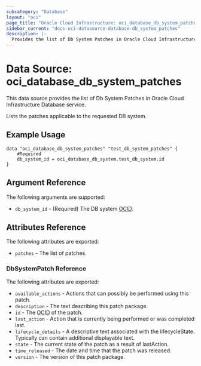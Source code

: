 ```yaml
---
subcategory: "Database"
layout: "oci"
page_title: "Oracle Cloud Infrastructure: oci_database_db_system_patches"
sidebar_current: "docs-oci-datasource-database-db_system_patches"
description: |-
  Provides the list of Db System Patches in Oracle Cloud Infrastructure Database service
---
```


# Data Source: oci_database_db_system_patches
This data source provides the list of Db System Patches in Oracle Cloud Infrastructure Database service.

Lists the patches applicable to the requested DB system.


## Example Usage

```hcl
data "oci_database_db_system_patches" "test_db_system_patches" {
	#Required
	db_system_id = oci_database_db_system.test_db_system.id
}
```

## Argument Reference

The following arguments are supported:

* `db_system_id` - (Required) The DB system [OCID](https://docs.cloud.oracle.com/iaas/Content/General/Concepts/identifiers.htm).


## Attributes Reference

The following attributes are exported:

* `patches` - The list of patches.

### DbSystemPatch Reference

The following attributes are exported:

* `available_actions` - Actions that can possibly be performed using this patch.
* `description` - The text describing this patch package.
* `id` - The [OCID](https://docs.cloud.oracle.com/iaas/Content/General/Concepts/identifiers.htm) of the patch.
* `last_action` - Action that is currently being performed or was completed last.
* `lifecycle_details` - A descriptive text associated with the lifecycleState. Typically can contain additional displayable text. 
* `state` - The current state of the patch as a result of lastAction.
* `time_released` - The date and time that the patch was released.
* `version` - The version of this patch package.

